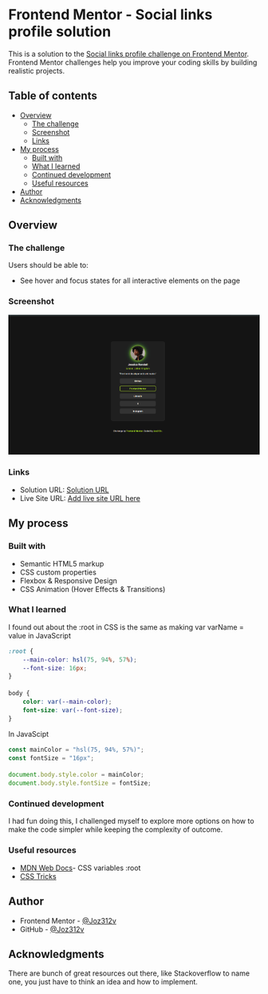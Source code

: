 # Frontend Mentor - Social links profile solution

This is a solution to the [Social links profile challenge on Frontend Mentor](https://www.frontendmentor.io/challenges/social-links-profile-UG32l9m6dQ). Frontend Mentor challenges help you improve your coding skills by building realistic projects. 

## Table of contents

- [Overview](#overview)
  - [The challenge](#the-challenge)
  - [Screenshot](#screenshot)
  - [Links](#links)
- [My process](#my-process)
  - [Built with](#built-with)
  - [What I learned](#what-i-learned)
  - [Continued development](#continued-development)
  - [Useful resources](#useful-resources)
- [Author](#author)
- [Acknowledgments](#acknowledgments)

## Overview

### The challenge

Users should be able to:

- See hover and focus states for all interactive elements on the page

### Screenshot

![](./assets/images/SocialCardSolution.png)


### Links

- Solution URL: [Solution URL](https://github.com/Joz312v/social-links-challenge3.git)
- Live Site URL: [Add live site URL here](https://your-live-site-url.com)

## My process

### Built with

- Semantic HTML5 markup
- CSS custom properties
- Flexbox & Responsive Design
- CSS Animation (Hover Effects & Transitions)


### What I learned

I found out about the :root in CSS is the same as making var varName = value in JavaScript

```css
:root {
    --main-color: hsl(75, 94%, 57%);
    --font-size: 16px;
}

body {
    color: var(--main-color);
    font-size: var(--font-size);
}
```

In JavaScipt
```js
const mainColor = "hsl(75, 94%, 57%)";
const fontSize = "16px";

document.body.style.color = mainColor;
document.body.style.fontSize = fontSize;
```


### Continued development

I had fun doing this, I challenged myself to explore more options on how to make the code simpler while keeping the complexity of outcome.


### Useful resources

- [MDN Web Docs](https://developer.mozilla.org/en-US/docs/Web/CSS/Using_CSS_custom_properties)- CSS variables :root
- [CSS Tricks](https://css-tricks.com/almanac/pseudo-selectors/r/root/) 


## Author

- Frontend Mentor - [@Joz312v](https://www.frontendmentor.io/profile/Joz312v)
- GitHub - [@Joz312v](https://github.com/Joz312v)


## Acknowledgments

There are bunch of great resources out there, like Stackoverflow to name one, you just have to think an idea and how to implement.


